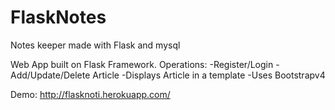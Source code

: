 # FlaskNotes
Notes keeper made with Flask and mysql 

Web App built on Flask Framework.
Operations:
-Register/Login
-Add/Update/Delete Article
-Displays Article in a template
-Uses Bootstrapv4

Demo: http://flasknoti.herokuapp.com/
